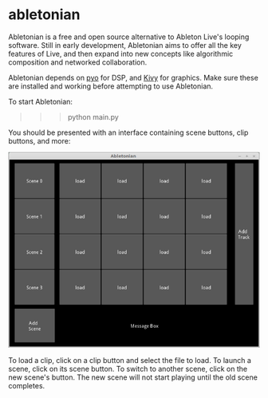 abletonian
==========

Abletonian is a free and open source alternative to Ableton Live's looping software.
Still in early development, Abletonian aims to offer all the key features of Live, and then expand into new concepts like algorithmic composition and networked collaboration.

Abletonian depends on [pyo](https://code.google.com/p/pyo/) for DSP, and [Kivy](http://kivy.org/) for graphics.
Make sure these are installed and working before attempting to use Abletonian.

To start Abletonian:

>>> python main.py

You should be presented with an interface containing scene buttons, clip buttons, and more:

![Screenshot](screenshot.png)

To load a clip, click on a clip button and select the file to load.
To launch a scene, click on its scene button.
To switch to another scene, click on the new scene's button. The new scene will not start playing until the old scene completes.
